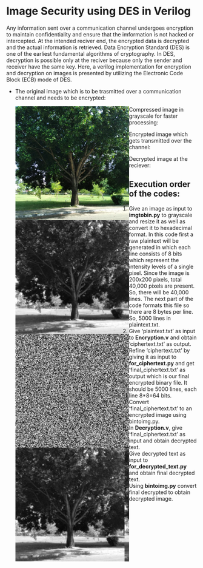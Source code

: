# Image Security using DES in Verilog
Any information sent over a communication channel undergoes encryption to maintain confidentiality and ensure that the imformation is not hacked or intercepted. At the intended reciver end, the encrypted data is decrypted and the actual information is retrieved. Data Encryption Standard (DES) is one of the earliest fundamental algorithms of cryptography. In DES, decryption is possible only at the reciver because only the sender and receiver have the same key. Here, a verilog implementation for encryption and decryption on images is presented by utilizing the Electronic Code Block (ECB) mode of DES.

- The original image which is to be trasmitted over a communication channel and needs to be encrypted:

   <img src="Images/Original Image.jpg" style="float: left;" alt="drawing" width="300"/>

 - Compressed image in grayscale for faster processing:
   
   <img src="Images/resized.png" style="float: left;" alt="drawing" width="300"/>

 - Encrypted image which gets transmitted over the channel:
   
   <img src="Images/encrypted_image.jpg" style="float: left;" alt="drawing" width="300"/>

  - Decrypted image at the reciever:

    <img src="Images/decrypted_image.jpg" style="float: left;" alt="drawing" width="300"/>

## Execution order of the codes: 
1.	Give an image as input to **imgtobin.py** to grayscale and resize it as well as convert it to hexadecimal format. In this code first a raw plaintext will be generated in which each line consists of 8 bits which represent the intensity levels of a single pixel. Since the image is 200x200 pixels, total 40,000 pixels are present. So, there will be 40,000 lines. The next part of the code formats this file so there are 8 bytes per line. So, 5000 lines in plaintext.txt.
2.	Give ‘plaintext.txt’ as input to **Encryption.v** and obtain ‘ciphertext.txt’ as output.
3.	Refine ‘ciphertext.txt’ by giving it as input to **for_ciphertext.py** and get ‘final_ciphertext.txt’ as output which is our final encrypted binary file. It should be 5000 lines, each line 8*8=64 bits. 
4.	Convert ‘final_ciphertext.txt’ to an encrypted image using bintoimg.py.
5.	In **Decryption.v**, give ‘final_ciphertext.txt’ as input and obtain decrypted text.
6.	Give decrypted text as input to **for_decrypted_text.py** and obtain final decrypted text.
7.	Using **bintoimg.py** convert final decrypted to obtain decrypted image.

